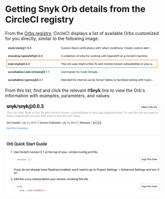 # Getting Snyk Orb details from the CircleCI registry

From the [Orbs registry](https://circleci.com/orbs/registry/), CircleCI displays a list of available Orbs customized for you directly, similar to the following image:

![](../../.gitbook/assets/uuid-10d3ba7f-799b-45a9-5c8e-b2abe9aab955-en.png)

From this list, find and click the relevant \#**Snyk** line to view the Orb's information with examples, parameters, and values:

![](../../.gitbook/assets/uuid-ce212e67-b7ac-3cf7-4772-c84f6897aed9-en.png)



